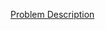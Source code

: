 [Problem Description](https://www.hackerrank.com/challenges/java-arraylist/problem?isFullScreen=true)
